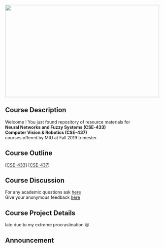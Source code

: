 <img src="https://miro.medium.com/proxy/1*bhFifratH9DjKqMBTeQG5A.gif" width="500" height="300" /> <br/>

## Course Description
Welcome ! You just found repository of resource materials for <br/>
<b> Neural Networks and Fuzzy Systems (CSE-433) </b> <br/>
<b> Computer Vision & Robotics (CSE-437) </b><br/>
courses offered by MIU at Fall 2019 trimester. <br/>

## Course Outline
 <a href="./CSE-433/course_outline_nn.pdf">[CSE-433]</a>  <a href="./CSE-437/course_outline_cv.pdf">[CSE-437]</a>
## Course Discussion
For any academic questions ask <a href="https://github.com/Mahedi-61/MIU_Fall_2019/issues/new">here</a> <br />
Give your anonymous feedback <a href="https://forms.gle/JzxMGb3VfQLDR9Px8">here</a>

## Course Project Details
late due to my extreme procrastination :cry: <br />
## Announcement <br />
